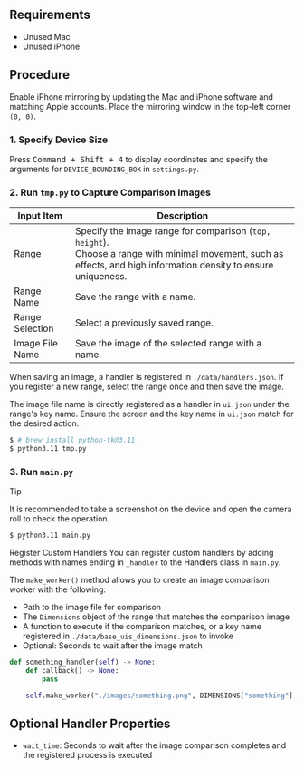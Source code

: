 ## Requirements

- Unused Mac
- Unused iPhone

## Procedure

Enable iPhone mirroring by updating the Mac and iPhone software and matching Apple accounts. Place the mirroring window in the top-left corner `(0, 0)`.

### 1. Specify Device Size

Press <kbd>Command + Shift + 4</kbd> to display coordinates and specify the arguments for `DEVICE_BOUNDING_BOX` in `settings.py`.

### 2. Run `tmp.py` to Capture Comparison Images

| Input Item      | Description |
| --------------- | ----------- |
| Range           | Specify the image range for comparison (`top, height`).<br>Choose a range with minimal movement, such as effects, and high information density to ensure uniqueness. |
| Range Name      | Save the range with a name. |
| Range Selection | Select a previously saved range. |
| Image File Name | Save the image of the selected range with a name. |

When saving an image, a handler is registered in `./data/handlers.json`.
If you register a new range, select the range once and then save the image.

The image file name is directly registered as a handler in `ui.json` under the range's key name. Ensure the screen and the key name in `ui.json` match for the desired action.

```zsh
$ # brew install python-tk@3.11
$ python3.11 tmp.py
```

### 3. Run `main.py`

> [!TIP]
> It is recommended to take a screenshot on the device and open the camera roll to check the operation.

```zsh
$ python3.11 main.py
```

Register Custom Handlers
You can register custom handlers by adding methods with names ending in `_handler` to the Handlers class in `main.py`.

The `make_worker()` method allows you to create an image comparison worker with the following:

- Path to the image file for comparison
- The `Dimensions` object of the range that matches the comparison image
- A function to execute if the comparison matches, or a key name registered in `./data/base_uis_dimensions.json` to invoke
- Optional: Seconds to wait after the image match

```py
def something_handler(self) -> None:
    def callback() -> None:
        pass

    self.make_worker("./images/something.png", DIMENSIONS["something"], callback, 5)
```

## Optional Handler Properties

- `wait_time`: Seconds to wait after the image comparison completes and the registered process is executed
